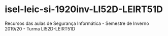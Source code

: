 # isel-leic-si-1920inv-LI52D-LEIRT51D
Recursos das aulas de Segurança Informática - Semestre de Inverno 2019/20 - Turma LI52D-LEIRT51D
